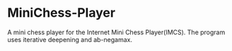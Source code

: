 # MiniChess-Player

A mini chess player for the Internet Mini Chess Player(IMCS).
The program uses iterative deepening and ab-negamax.
